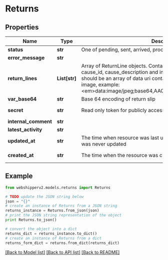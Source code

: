 # Returns


## Properties
Name | Type | Description | Notes
------------ | ------------- | ------------- | -------------
**status** | **str** | One of pending, sent, arrived, processed, error or approved | [optional] 
**error_message** | **str** |  | [optional] 
**return_lines** | **List[str]** | Array of ReturnLine objects. Contains fields order_line_id, quantity, cause_id, cause_description and images. When creating, images should be an array of data uri containing the base64 encoding of the image, example: &lt;em&gt;data:image/jpeg;base64,AAQSkZJ......RgABAQEAlgCWAAD&lt;/em&gt; | [optional] 
**var_base64** | **str** | Base 64 encoding of return slip | [optional] 
**secret** | **str** | Read only token for publicly accessing status of the return order | [optional] [readonly] 
**internal_comment** | **str** |  | [optional] 
**latest_activity** | **str** |  | [optional] 
**updated_at** | **str** | The time when resource was last updated or when it was created if it was never updated | [optional] [readonly] 
**created_at** | **str** | The time when the resource was created | [optional] [readonly] 

## Example

```python
from webshipperv2.models.returns import Returns

# TODO update the JSON string below
json = "{}"
# create an instance of Returns from a JSON string
returns_instance = Returns.from_json(json)
# print the JSON string representation of the object
print Returns.to_json()

# convert the object into a dict
returns_dict = returns_instance.to_dict()
# create an instance of Returns from a dict
returns_form_dict = returns.from_dict(returns_dict)
```
[[Back to Model list]](../README.md#documentation-for-models) [[Back to API list]](../README.md#documentation-for-api-endpoints) [[Back to README]](../README.md)


